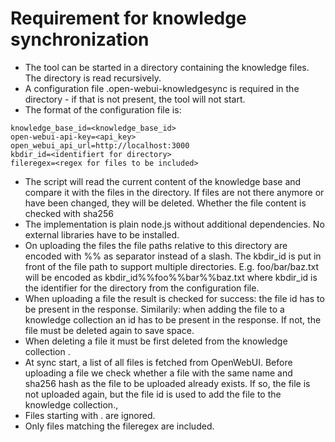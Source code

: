 # Requirement for knowledge synchronization

- The tool can be started in a directory containing the knowledge files. The directory is read recursively.
- A configuration file .open-webui-knowledgesync is required in the directory - if that is not present, the tool will
  not start.
- The format of the configuration file is:

```shell
knowledge_base_id=<knowledge_base_id>
open-webui-api-key=<api_key>
open_webui_api_url=http://localhost:3000
kbdir_id=<identifiert for directory>
fileregex=<regex for files to be included>
```

- The script will read the current content of the knowledge base and compare it with the files in the directory. If
  files are not there anymore or have been changed, they will be deleted. Whether the file content is checked with
  sha256
- The implementation is plain node.js without additional dependencies. No external libraries have to be installed.
- On uploading the files the file paths relative to this directory are encoded with %% as separator instead of a slash. The
  kbdir_id is put in front of the file path to support multiple directories. E.g. foo/bar/baz.txt will be encoded as
  kbdir_id%%foo%%bar%%baz.txt where kbdir_id is the identifier for the directory from the configuration file.
- When uploading a file the result is checked for success: the file id has to be present in the response. Similarily: when adding the file to a knowledge collection an id has to be present in the response. If not, the file must be deleted again to save space.
- When deleting a file it must be first deleted from the knowledge collection .
- At sync start, a list of all files is fetched from OpenWebUI. Before uploading a file we check whether a file with the same name and sha256 hash as the file to be uploaded already exists. If so, the file is not uploaded again, but the file id is used to add the file to the knowledge collection.‚
- Files starting with . are ignored.
- Only files matching the fileregex are included.

